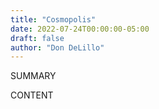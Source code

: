 ```yaml
---
title: "Cosmopolis"
date: 2022-07-24T00:00:00-05:00
draft: false
author: "Don DeLillo"
---
```


SUMMARY

<!--more-->

CONTENT
